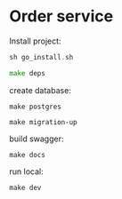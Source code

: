 # Order service
Install project:

```go
sh go_install.sh

make deps
```

create database:
```
make postgres

make migration-up
```

build swagger:
```
make docs
```



run local:

```
make dev
```